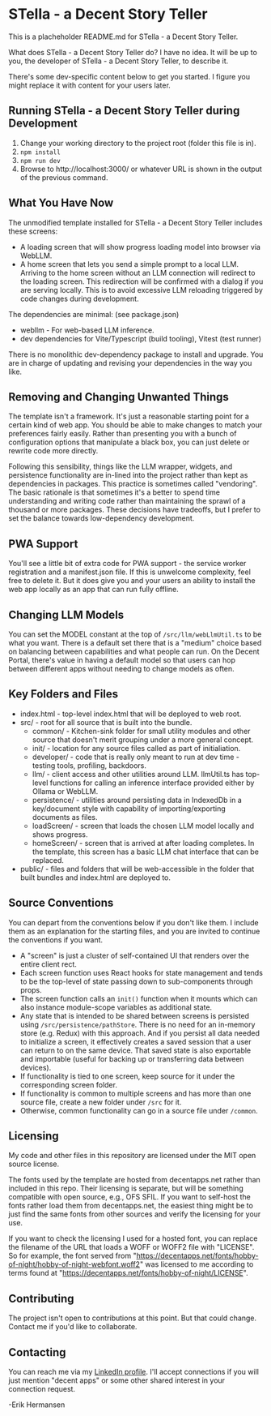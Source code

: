 # STella - a Decent Story Teller

This is a placheholder README.md for STella - a Decent Story Teller.

What does STella - a Decent Story Teller do? I have no idea. It will be up to you, the developer of STella - a Decent Story Teller, to describe it.

There's some dev-specific content below to get you started. I figure you might replace it with content for your users later.

## Running STella - a Decent Story Teller during Development

1. Change your working directory to the project root (folder this file is in).
2. `npm install`
3. `npm run dev`
4. Browse to http://localhost:3000/ or whatever URL is shown in the output of the previous command.

## What You Have Now

The unmodified template installed for STella - a Decent Story Teller includes these screens:

* A loading screen that will show progress loading model into browser via WebLLM.
* A home screen that lets you send a simple prompt to a local LLM. Arriving to the home screen without an LLM connection will redirect to the loading screen. This redirection will be confirmed with a dialog if you are serving locally. This is to avoid excessive LLM reloading triggered by code changes during development.

The dependencies are minimal: (see package.json)

* webllm - For web-based LLM inference.
* dev dependencies for Vite/Typescript (build tooling), Vitest (test runner)

There is no monolithic dev-dependency package to install and upgrade. You are in charge of updating and revising your dependencies in the way you like.

## Removing and Changing Unwanted Things

The template isn't a framework. It's just a reasonable starting point for a certain kind of web app. You should be able to make changes to match your preferences fairly easily. Rather than presenting you with a bunch of configuration options that manipulate a black box, you can just delete or rewrite code more directly.

Following this sensibility, things like the LLM wrapper, widgets, and persistence functionality are in-lined into the project rather than kept as dependencies in packages.
This practice is sometimes called "vendoring". The basic rationale is that sometimes it's a better to spend time understanding and writing code rather than maintaining the sprawl of a thousand or more packages. These decisions have tradeoffs, but I prefer to set the balance towards low-dependency development.

## PWA Support

You'll see a little bit of extra code for PWA support - the service worker registration and a manifest.json file. If this is unwelcome complexity, feel free to delete it. But it does give you and your users an ability to install the web app locally as an app that can run fully offline.

## Changing LLM Models

You can set the MODEL constant at the top of `/src/llm/webLlmUtil.ts` to be what you want. There is a default set there that is a "medium" choice based on balancing between capabilities and what people can run. On the Decent Portal, there's value in having a default model so that users can hop between different apps without needing to change models as often.

## Key Folders and Files

* index.html - top-level index.html that will be deployed to web root.
* src/ - root for all source that is built into the bundle.
  * common/ - Kitchen-sink folder for small utility modules and other source that doesn't merit grouping under a more general concept.
  * init/ - location for any source files called as part of initialiation.
  * developer/ - code that is really only meant to run at dev time - testing tools, profiling, backdoors.
  * llm/ - client access and other utilities around LLM. llmUtil.ts has top-level functions for calling an inference interface provided either by Ollama or WebLLM.
  * persistence/ - utilities around persisting data in IndexedDb in a key/document style with capability of importing/exporting documents as files.
  * loadScreen/ - screen that loads the chosen LLM model locally and shows progress.
  * homeScreen/ - screen that is arrived at after loading completes. In the template, this screen has a basic LLM chat interface that can be replaced.
* public/ - files and folders that will be web-accessible in the folder that built bundles and index.html are deployed to.

## Source Conventions

You can depart from the conventions below if you don't like them. I include them as an explanation for the starting files, and you are invited to continue the conventions if you want.

* A "screen" is just a cluster of self-contained UI that renders over the entire client rect.
* Each screen function uses React hooks for state management and tends to be the top-level of state passing down to sub-components through props.
* The screen function calls an `init()` function when it mounts which can also instance module-scope variables as additional state.
* Any state that is intended to be shared between screens is persisted using `/src/persistence/pathStore`. There is no need for an in-memory store (e.g. Redux) with this approach. And if you persist all data needed to initialize a screen, it effectively creates a saved session that a user can return to on the same device. That saved state is also exportable and importable (useful for backing up or transferring data between devices).
* If functionality is tied to one screen, keep source for it under the corresponding screen folder.
* If functionality is common to multiple screens and has more than one source file, create a new folder under `/src` for it.
* Otherwise, common functionality can go in a source file under `/common`.

## Licensing

My code and other files in this repository are licensed under the MIT open source license.

The fonts used by the template are hosted from decentapps.net rather than included in this repo. Their licensing is separate, but will be something compatible with open source, e.g., OFS SFIL. If you want to self-host the fonts rather load them from decentapps.net, the easiest thing might be to just find the same fonts from other sources and verify the licensing for your use. 

If you want to check the licensing I used for a hosted font, you can replace the filename of the URL that loads a WOFF or WOFF2 file with "LICENSE". So for example, the font served from "https://decentapps.net/fonts/hobby-of-night/hobby-of-night-webfont.woff2" was licensed to me according to terms found at "https://decentapps.net/fonts/hobby-of-night/LICENSE".

## Contributing

The project isn't open to contributions at this point. But that could change. Contact me if you'd like to collaborate.

## Contacting

You can reach me via my [LinkedIn profile](https://www.linkedin.com/in/erikhermansen/). I'll accept connections if you will just mention "decent apps" or some other shared interest in your connection request.

-Erik Hermansen